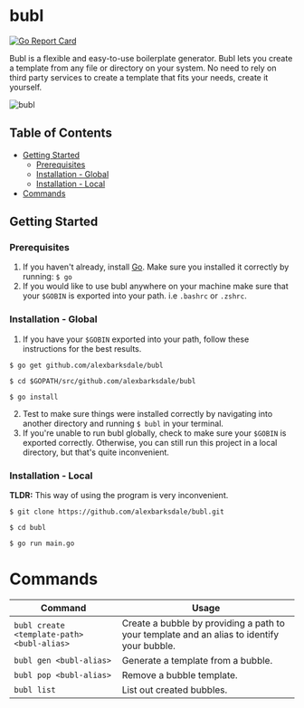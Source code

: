 # bubl
[![Go Report Card](https://goreportcard.com/badge/github.com/alexbarksdale/bubl)](https://goreportcard.com/report/github.com/alexbarksdale/bubl)

Bubl is a flexible and easy-to-use boilerplate generator. Bubl lets you create a template from any file or directory on your system. No need to rely on third party services to create a template that fits your needs, create it yourself.

![bubl](https://i.imgur.com/48sF3mT.gif)

## Table of Contents
* [Getting Started](#getting-started)
  * [Prerequisites](#prereq)
  * [Installation - Global](#installation-global)
  * [Installation - Local](#installation-local)
* [Commands](#commands)

## Getting Started
<a name="prereq"></a>
### Prerequisites
1. If you haven't already, install [Go](https://golang.org/). Make sure you installed it correctly by running: `$ go`
2. If you would like to use bubl anywhere on your machine make sure that your `$GOBIN` is exported into your path. i.e `.bashrc` or  `.zshrc`.

<a name="installation-global"></a>
### Installation - Global
1. If you have your `$GOBIN` exported into your path, follow these instructions for the best results.
  
```
$ go get github.com/alexbarksdale/bubl

$ cd $GOPATH/src/github.com/alexbarksdale/bubl

$ go install
```
2. Test to make sure things were installed correctly by navigating into another directory and running `$ bubl` in your terminal.
3. If you're unable to run bubl globally, check to make sure your `$GOBIN` is exported correctly. Otherwise, you can still run this project in a local directory, but that's quite inconvenient.

<a name="installation-local"></a>
### Installation - Local
**TLDR:** This way of using the program is very inconvenient.
  
```
$ git clone https://github.com/alexbarksdale/bubl.git

$ cd bubl

$ go run main.go
```



<a name="commands"></a>
# Commands

| Command                                  | Usage                                                                                        |
|--------------------------------------------|----------------------------------------------------------------------------------------------|
| `bubl create <template-path> <bubl-alias>` | Create a bubble by providing a path to your template and an alias to identify your bubble\.  |
| `bubl gen <bubl-alias>`             | Generate a template from a bubble\.                                                          |
| `bubl pop <bubl-alias>`                    | Remove a bubble template\.                                                                   |
| `bubl list`                               | List out created bubbles\.                                                                   |
                                                                        
